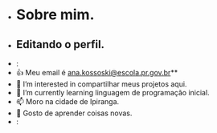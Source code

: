 -  # Sobre mim.
-  ## Editando o perfil.
- :
- :+1: Meu email é ana.kossoski@escola.pr.gov.br**
- 👀  I’m interested in  compartilhar meus projetos aqui.
- 🌱  I’m currently learning linguagem de programação inicial.
- 📫  Moro na cidade de Ipiranga.
- 🌟  Gosto de aprender coisas novas.
- :
